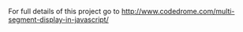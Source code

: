 For full details of this project go to
http://www.codedrome.com/multi-segment-display-in-javascript/
